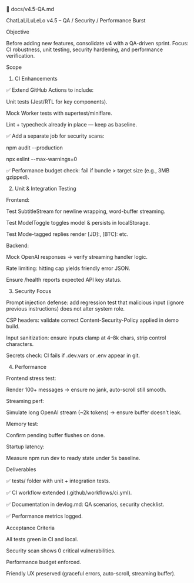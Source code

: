 📄 docs/v4.5-QA.md

ChatLaLiLuLeLo v4.5 – QA / Security / Performance Burst

Objective

Before adding new features, consolidate v4 with a QA-driven sprint. Focus: CI robustness, unit testing, security hardening, and performance verification.

Scope
1. CI Enhancements

✅ Extend GitHub Actions to include:

Unit tests (Jest/RTL for key components).

Mock Worker tests with supertest/miniflare.

Lint + typecheck already in place — keep as baseline.

✅ Add a separate job for security scans:

npm audit --production

npx eslint --max-warnings=0

✅ Performance budget check: fail if bundle > target size (e.g., 3MB gzipped).

2. Unit & Integration Testing

Frontend:

Test SubtitleStream for newline wrapping, word-buffer streaming.

Test ModelToggle toggles model & persists in localStorage.

Test Mode-tagged replies render [JD]:, [BTC]: etc.

Backend:

Mock OpenAI responses → verify streaming handler logic.

Rate limiting: hitting cap yields friendly error JSON.

Ensure /health reports expected API key status.

3. Security Focus

Prompt injection defense: add regression test that malicious input (ignore previous instructions) does not alter system role.

CSP headers: validate correct Content-Security-Policy applied in demo build.

Input sanitization: ensure inputs clamp at 4–8k chars, strip control characters.

Secrets check: CI fails if .dev.vars or .env appear in git.

4. Performance

Frontend stress test:

Render 100+ messages → ensure no jank, auto-scroll still smooth.

Streaming perf:

Simulate long OpenAI stream (~2k tokens) → ensure buffer doesn’t leak.

Memory test:

Confirm pending buffer flushes on done.

Startup latency:

Measure npm run dev to ready state under 5s baseline.

Deliverables

✅ tests/ folder with unit + integration tests.

✅ CI workflow extended (.github/workflows/ci.yml).

✅ Documentation in devlog.md: QA scenarios, security checklist.

✅ Performance metrics logged.

Acceptance Criteria

All tests green in CI and local.

Security scan shows 0 critical vulnerabilities.

Performance budget enforced.

Friendly UX preserved (graceful errors, auto-scroll, streaming buffer).